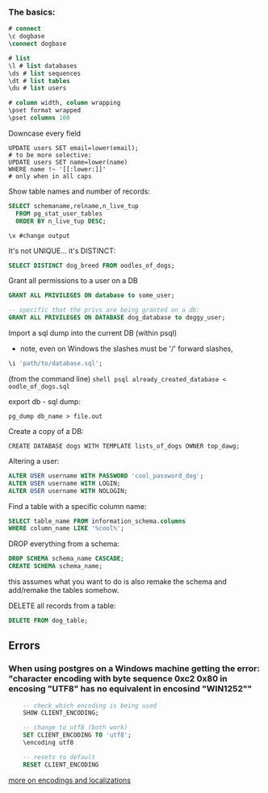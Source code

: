 ### The basics:
```sql
# connect
\c dogbase
\connect dogbase

# list
\l # list databases
\ds # list sequences
\dt # list tables
\du # list users

# column width, column wrapping
\pset format wrapped
\pset columns 100 
```

Downcase every field
```
UPDATE users SET email=lower(email);
# to be more selective:
UPDATE users SET name=lower(name)
WHERE name !~ '[[:lower:]]'
# only when in all caps
```

Show table names and number of records:
```sql
SELECT schemaname,relname,n_live_tup 
  FROM pg_stat_user_tables 
  ORDER BY n_live_tup DESC;
```

```\x #change output```

It's not UNIQUE... it's DISTINCT:
```sql
SELECT DISTINCT dog_breed FROM oodles_of_dogs;
```

Grant all permissions to a user on a DB

```sql 
GRANT ALL PRIVILEGES ON database to some_user; 

-- specific that the privs are being granted on a db:
GRANT ALL PRIVILEGES ON DATABASE dog_database to doggy_user;
```

Import a sql dump into the current DB
(within psql)
* note, even on Windows the slashes must be '/' forward slashes,
```sql
\i 'path/to/database.sql';
```
(from the command line)
```shell psql already_created_database < oodle_of_dogs.sql```

export db - sql dump:
```shell
pg_dump db_name > file.out
```


Create a copy of a DB:
```
CREATE DATABASE dogs WITH TEMPLATE lists_of_dogs OWNER top_dawg;
```

Altering a user:
```sql
ALTER USER username WITH PASSWORD 'cool_password_dog';
ALTER USER username WITH LOGIN;
ALTER USER username WITH NOLOGIN;
```

Find a table with a specific column name:
```sql
SELECT table_name FROM information_schema.columns
WHERE column_name LIKE '%cool%';
```

DROP everything from a schema:
```sql
DROP SCHEMA schema_name CASCADE;
CREATE SCHEMA schema_name;
````
this assumes what you want to do is also remake the schema and add/remake the tables somehow.

DELETE all records from a table:
```sql
DELETE FROM dog_table;
```

## Errors
### When using postgres on a Windows machine getting the error: "character encoding with byte sequence 0xc2 0x80 in encosing "UTF8" has no equivalent in encosind "WIN1252""
```sql
	-- check which encoding is being used
	SHOW CLIENT_ENCODING;

	-- change to utf8 (both work)
	SET CLIENT_ENCODING TO 'utf8';
	\encoding utf8

	-- resets to default
	RESET CLIENT_ENCODING
```
[more on encodings and localizations](https://www.postgresql.org/docs/9.3/static/multibyte.html)


